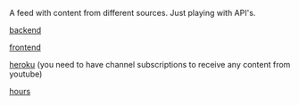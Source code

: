 A feed with content from different sources. Just playing with API's.

[backend](https://github.com/kalleprkl/FS-project_backend)

[frontend](https://github.com/kalleprkl/FS-project)

[heroku](https://blooming-gorge-76906.herokuapp.com/)
(you need to have channel subscriptions to receive any content from youtube)

[hours](https://docs.google.com/spreadsheets/d/1VKLBvJRzhB6UL0GP2hSBQ5QgCQuS1CVSOc8b6eVGxoA/edit?usp=sharing)
